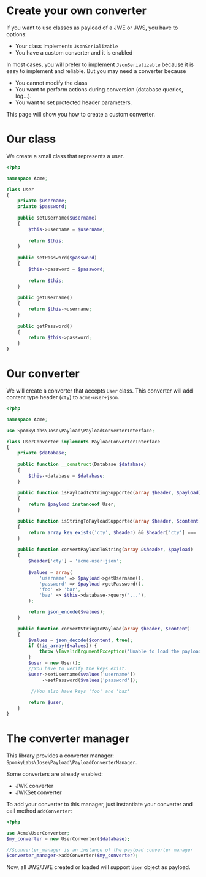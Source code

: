 Create your own converter
=========================

If you want to use classes as payload of a JWE or JWS, you have to options:
* Your class implements `JsonSerializable`
* You have a custom converter and it is enabled

In most cases, you will prefer to implement `JsonSerializable` because it is easy to implement and reliable.
But you may need a converter because
* You cannot modify the class
* You want to perform actions during conversion (database queries, log...).
* You want to set protected header parameters.

This page will show you how to create a custom converter.

# Our class

We create a small class that represents a user.

```php
<?php

namespace Acme;

class User
{
    private $username;
    private $password;
    
    public setUsername($username)
    {
        $this->username = $username;
        
        return $this;
    }
    
    public setPassword($password)
    {
        $this->password = $password;
        
        return $this;
    }
    
    public getUsername()
    {
        return $this->username;
    }
    
    public getPassword()
    {
        return $this->password;
    }
}
```

# Our converter

We will create a converter that accepts `User` class. This converter will add content type header (`cty`) to `acme-user+json`.

```php
<?php

namespace Acme;

use SpomkyLabs\Jose\Payload\PayloadConverterInterface;

class UserConverter implements PayloadConverterInterface
{
    private $database;
    
    public function __construct(Database $database)
    {
        $this->database = $database;
    }
    
    public function isPayloadToStringSupported(array $header, $payload)
    {
        return $payload instanceof User;
    }

    public function isStringToPayloadSupported(array $header, $content)
    {
        return array_key_exists('cty', $header) && $header['cty'] === 'acme-user+json';
    }
    
    public function convertPayloadToString(array &$header, $payload)
    {
        $header['cty'] = 'acme-user+json';
        
        $values = array(
            'username' => $payload->getUsername(),
            'password' => $payload->getPassword(),
            'foo' => 'bar',
            'baz' => $this->database->query('...'),
        );

        return json_encode($values);
    }

    public function convertStringToPayload(array $header, $content)
    {
        $values = json_decode($content, true);
        if (!is_array($values)) {
            throw \InvalidArgumentException('Unable to load the payload.');
        }
        $user = new User();
        //You have to verify the keys exist.
        $user->setUsername($values['username'])
             ->setPassword($values['password']);
             
         //You also have keys 'foo' and 'baz'

        return $user;
    }
}
```

# The converter manager

This library provides a converter manager: `SpomkyLabs\Jose\Payload\PayloadConverterManager`.

Some converters are already enabled:
* JWK converter
* JWKSet converter

To add your converter to this manager, just instantiate your converter and call method `addConverter`:

```php
<?php 

use Acme\UserConverter;
$my_converter = new UserConverter($database);

//$converter_manager is an instance of the payload converter manager
$converter_manager->addConverter($my_converter);
```

Now, all JWS/JWE created or loaded will support `User` object as payload.
